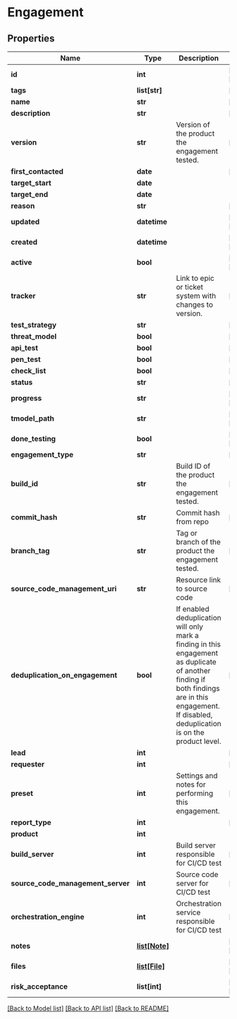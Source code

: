 # Engagement

## Properties
Name | Type | Description | Notes
------------ | ------------- | ------------- | -------------
**id** | **int** |  | [optional] [readonly] 
**tags** | **list[str]** |  | [optional] 
**name** | **str** |  | [optional] 
**description** | **str** |  | [optional] 
**version** | **str** | Version of the product the engagement tested. | [optional] 
**first_contacted** | **date** |  | [optional] 
**target_start** | **date** |  | 
**target_end** | **date** |  | 
**reason** | **str** |  | [optional] 
**updated** | **datetime** |  | [optional] [readonly] 
**created** | **datetime** |  | [optional] [readonly] 
**active** | **bool** |  | [optional] [readonly] 
**tracker** | **str** | Link to epic or ticket system with changes to version. | [optional] 
**test_strategy** | **str** |  | [optional] 
**threat_model** | **bool** |  | [optional] 
**api_test** | **bool** |  | [optional] 
**pen_test** | **bool** |  | [optional] 
**check_list** | **bool** |  | [optional] 
**status** | **str** |  | [optional] 
**progress** | **str** |  | [optional] [readonly] 
**tmodel_path** | **str** |  | [optional] [readonly] 
**done_testing** | **bool** |  | [optional] [readonly] 
**engagement_type** | **str** |  | [optional] 
**build_id** | **str** | Build ID of the product the engagement tested. | [optional] 
**commit_hash** | **str** | Commit hash from repo | [optional] 
**branch_tag** | **str** | Tag or branch of the product the engagement tested. | [optional] 
**source_code_management_uri** | **str** | Resource link to source code | [optional] 
**deduplication_on_engagement** | **bool** | If enabled deduplication will only mark a finding in this engagement as duplicate of another finding if both findings are in this engagement. If disabled, deduplication is on the product level. | [optional] 
**lead** | **int** |  | [optional] 
**requester** | **int** |  | [optional] 
**preset** | **int** | Settings and notes for performing this engagement. | [optional] 
**report_type** | **int** |  | [optional] 
**product** | **int** |  | 
**build_server** | **int** | Build server responsible for CI/CD test | [optional] 
**source_code_management_server** | **int** | Source code server for CI/CD test | [optional] 
**orchestration_engine** | **int** | Orchestration service responsible for CI/CD test | [optional] 
**notes** | [**list[Note]**](Note.md) |  | [optional] [readonly] 
**files** | [**list[File]**](File.md) |  | [optional] [readonly] 
**risk_acceptance** | **list[int]** |  | [optional] [readonly] 

[[Back to Model list]](../README.md#documentation-for-models) [[Back to API list]](../README.md#documentation-for-api-endpoints) [[Back to README]](../README.md)


